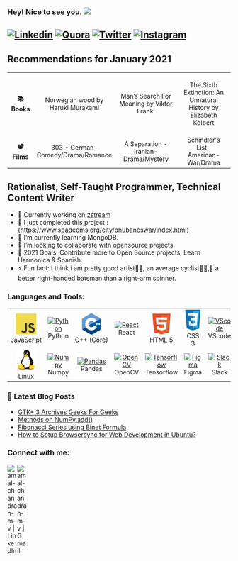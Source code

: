 ### Hey! Nice to see you. <img src="https://media.giphy.com/media/hvRJCLFzcasrR4ia7z/giphy.gif" width="25px">
[![Linkedin](https://img.shields.io/badge/CatchMe%40-Linkedin-blue)](https://www.linkedin.com/in/amal-chandran-m-v-14a964179/)
[![Quora](https://img.shields.io/badge/CatchMe%40-Quora-green)](https://www.quora.com/profile/Amal-Chandran-32)
[![Twitter](https://img.shields.io/badge/Twitter-CurrentlyNotAvailable%F0%9F%98%82-red)](https://medium.com/swlh/why-you-should-quit-twitter-9b93396def2d)
[![Instagram](https://img.shields.io/badge/Instagram-CurrentlyNotAvailable%F0%9F%98%82-red)](https://www.simplyconvivial.com/2020/why-i-quit-instagram/)
---
## Recommendations for January 2021
<table>
  <tr>
    <td align="center" width="50">
      <br> <strong>📚 Books</strong>
    </td>
    <td align="center" width="165">
      <br>Norwegian wood by Haruki Murakami
    </td>
    <td align="center" width="165">
      <br>Man’s Search For Meaning by Viktor Frankl
    </td>
    <td align="center" width="165">
      <br>The Sixth Extinction: An Unnatural History by Elizabeth Kolbert
    </td>
  </tr>
  <tr>
    <td align="center" width="50">
      <br> <strong>📽️ Films</strong>
    </td>
    <td align="center" width="165">
      <br> 303 - German-Comedy/Drama/Romance
    </td>
    <td align="center" width="165">
      <br> A Separation - Iranian-Drama/Mystery
    </td>
    <td align="center" width="165">
      <br> Schindler's List- American-War/Drama 
    </td>
  </tr>
  </table>
  
## Rationalist, Self-Taught Programmer, Technical Content Writer 
- 🔭 Currently working on [zstream](https://www.zstream.in/)
- 🔭 I just completed this project : (https://www.spadeems.org/city/bhubaneswar/index.html)
- 🌱 I’m currently learning MongoDB.
- 👯 I’m looking to collaborate with opensource projects.
- 🥅 2021 Goals: Contribute more to Open Source projects, Learn Harmonica & Spanish.
- ⚡ Fun fact: I think i am pretty good artist🧑‍🎨, an average cyclist🚴‍♂️,🏏 a better right-handed batsman than a right-arm spinner.
### Languages and Tools:
<table>
  <tr>
    <td align="center" width="96">
      <a href="#macropower-tech">
        <img src="https://github.com/devicons/devicon/blob/master/icons/javascript/javascript-original.svg" width="48" height="48" alt="JavaScript" />
      </a>
      <br>JavaScript
    </td>
    <td align="center" width="96">
      <a href="#macropower-tech">
        <img src="https://devicons.github.io/devicon/devicon.git/icons/python/python-original.svg" width="48" height="48" alt="Python" />
      </a>
      <br>Python
    </td>
    <td align="center" width="96">
      <a href="#macropower-tech">
        <img src="https://github.com/devicons/devicon/blob/master/icons/cplusplus/cplusplus-original.svg" width="48" height="48" alt="C++" />
      </a>
      <br>C++&nbsp;(Core)
    </td>
    <td align="center" width="96">
      <a href="#macropower-tech" >
        <img src="https://devicons.github.io/devicon/devicon.git/icons/react/react-original.svg" width="48" height="48" alt="React" />
      </a>
      <br>React
    </td>
    <td align="center" width="96">
      <a href="#macropower-tech">
        <img src="https://github.com/devicons/devicon/blob/master/icons/html5/html5-original.svg" width="48" height="48" alt="HTML" />
      </a>
      <br>HTML 5
    </td>
    <td align="center" width="96">
      <a href="#macropower-tech">
        <img src="https://github.com/devicons/devicon/blob/master/icons/css3/css3-original.svg" width="48" height="48" alt="CSS 3" />
      </a>
      <br>CSS 3
    </td>
    <td align="center" width="96">
      <a href="#macropower-tech">
        <img src="https://upload.wikimedia.org/wikipedia/commons/9/9a/Visual_Studio_Code_1.35_icon.svg" width="48" height="48" alt="VScode" />
      </a>
      <br>VScode
    </td>
    <td align="center" width="96">
      <a href="#macropower-tech">
        <img src="https://github.com/devicons/devicon/blob/master/icons/npm/npm-original-wordmark.svg" width="48" height="48" alt="npm" />
      </a>
      <br>npm
    </td>
  </tr>
  <tr>
  <td align="center" width="96"> 
      <a href="#macropower-tech" >
        <img src="https://github.com/devicons/devicon/blob/master/icons/linux/linux-original.svg" width="48" height="48" alt="Linux" />
      </a>
      <br>Linux
    </td>
    <td align="center"  width="96">
      <a href="#macropower-tech">
        <img src="https://github.com/numpy/numpy/blob/master/branding/logo/logomark/numpylogoicon.svg" width="48" height="48" alt="Numpy" />
      </a>
      <br>Numpy
    </td>
    <td align="center"  width="96">
      <a href="#macropower-tech">
        <img src="https://github.com/valohai/ml-logos/blob/master/pandas.svg" width="48" height="48" alt="Pandas" />
      </a>
      <br>Pandas
    </td>
    <td align="center"  width="96">
      <a href="#macropower-tech">
        <img src="https://github.com/opencv/opencv/blob/master/samples/data/opencv-logo-white.png" width="48" height="48" alt="OpenCV" />
      </a>
      <br>OpenCV
    </td>
    <td align="center"  width="96">
      <a href="#macropower-tech">
        <img src="https://github.com/valohai/ml-logos/blob/master/tensorflow-tf.svg" width="48" height="48" alt="Tensorflow" />
      </a>
      <br>Tensorflow
    </td>
    <td align="center"  width="96">
      <a href="#macropower-tech">
        <img src="https://upload.wikimedia.org/wikipedia/commons/3/33/Figma-logo.svg" width="48" height="48" alt="Figma" />
      </a>
      <br>Figma
    </td>
    <td align="center" width="96">
      <a href="#macropower-tech">
        <img src="https://upload.wikimedia.org/wikipedia/commons/b/b9/Slack_Technologies_Logo.svg" width="48" height="48" alt="Slack" />
      </a>
      <br>Slack
    </td>
    <td align="center" width="96">
      <a href="#macropower-tech">
        <img src="https://github.com/devicons/devicon/blob/master/icons/github/github-original.svg" width="48" height="48" alt="Github" />
      </a>
      <br>Github
    </td>
  </tr>
</table>

### 📕 Latest Blog Posts

<!-- BLOG-POST-LIST:START -->
- [GTK+ 3 Archives Geeks For Geeks](https://www.geeksforgeeks.org/tag/python-gtk/
)
- [Methods on NumPy.add()](https://www.geeksforgeeks.org/methods-on-numpy-add/)
- [Fibonacci Series using Binet Formula](https://www.geeksforgeeks.org/numpy-fibonacci-series-using-binet-formula/)
- [How to Setup Browsersync for Web Development in Ubuntu?](https://www.geeksforgeeks.org/how-to-setup-browsersync-for-web-development-in-ubuntu/)
<!-- BLOG-POST-LIST:END -->
### Connect with me:
[<img align="left" alt="amal-chandran-m-v | LinkedIn" width="22px" src="https://cdn.jsdelivr.net/npm/simple-icons@v3/icons/linkedin.svg" />][linkedin]
[<img align="left" alt="amal-chandran-m-v | Gmail" width="22px" src="https://cdn.jsdelivr.net/npm/simple-icons@v3/icons/gmail.svg" />][gmail]
<br/>

</details>
<!----<a href="https://github.com/anuraghazra/github-readme-stats">
  <img align="center" src="https://github-readme-stats.anuraghazra1.vercel.app/api?username=AmalChandru&count_private=true&show_icons=true&include_all_commits=true&theme=material-palenight" alt="Anurag's github stats" />--->
<!----<a href="https://github.com/anuraghazra/github-readme-stats">
  <!-- Change the `github-readme-stats.anuraghazra1.vercel.app` to `github-readme-stats.vercel.app`  -->
  <!---<img align="center" src="https://github-readme-stats.vercel.app/api/top-langs/?username=AmalChandru&layout=compact&theme=material-palenight" />
</a>---->



[linkedin]: https://www.linkedin.com/in/amal-chandran-m-v-14a964179/
[gmail]:amalchandranktl@gmail.com

